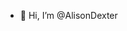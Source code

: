 - 👋 Hi, I’m @AlisonDexter


<!---
AlisonDexter/AlisonDexter is a ✨ special ✨ repository because its `README.md` (this file) appears on your GitHub profile.
You can click the Preview link to take a look at your changes.
--->
